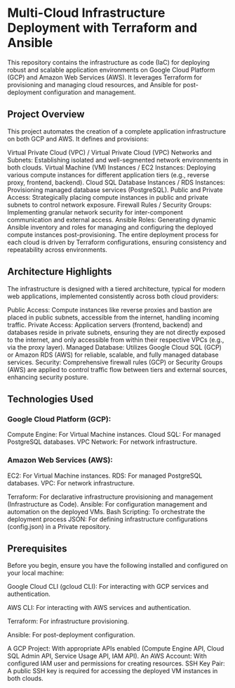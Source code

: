 # Multi-Cloud Infrastructure Deployment with Terraform and Ansible

This repository contains the infrastructure as code (IaC) for deploying robust and scalable application environments on Google Cloud Platform (GCP) and Amazon Web Services (AWS). It leverages Terraform for provisioning and managing cloud resources, and Ansible for post-deployment configuration and management.



## Project Overview
This project automates the creation of a complete application infrastructure on both GCP and AWS. It defines and provisions:

Virtual Private Cloud (VPC) / Virtual Private Cloud (VPC) Networks and Subnets: Establishing isolated and well-segmented network environments in both clouds.
Virtual Machine (VM) Instances / EC2 Instances: Deploying various compute instances for different application tiers (e.g., reverse proxy, frontend, backend).
Cloud SQL Database Instances / RDS Instances: Provisioning managed database services (PostgreSQL).
Public and Private Access: Strategically placing compute instances in public and private subnets to control network exposure.
Firewall Rules / Security Groups: Implementing granular network security for inter-component communication and external access.
Ansible Roles: Generating dynamic Ansible inventory and roles for managing and configuring the deployed compute instances post-provisioning.
The entire deployment process for each cloud is driven by Terraform configurations, ensuring consistency and repeatability across environments.


## Architecture Highlights
The infrastructure is designed with a tiered architecture, typical for modern web applications, implemented consistently across both cloud providers:

Public Access: Compute instances like reverse proxies and bastion are placed in public subnets, accessible from the internet, handling incoming traffic.
Private Access: Application servers (frontend, backend) and databases reside in private subnets, ensuring they are not directly exposed to the internet, and only accessible from within their respective VPCs (e.g., via the proxy layer).
Managed Database: Utilizes Google Cloud SQL (GCP) or Amazon RDS (AWS) for reliable, scalable, and fully managed database services.
Security: Comprehensive firewall rules (GCP) or Security Groups (AWS) are applied to control traffic flow between tiers and external sources, enhancing security posture.



## Technologies Used

### Google Cloud Platform (GCP):
Compute Engine: For Virtual Machine instances.
Cloud SQL: For managed PostgreSQL databases.
VPC Network: For network infrastructure.


### Amazon Web Services (AWS):
EC2: For Virtual Machine instances.
RDS: For managed PostgreSQL databases.
VPC: For network infrastructure.


Terraform: For declarative infrastructure provisioning and management (Infrastructure as Code).
Ansible: For configuration management and automation on the deployed VMs.
Bash Scripting: To orchestrate the deployment process 
JSON: For defining infrastructure configurations (config.json) in a Private repository.


## Prerequisites
Before you begin, ensure you have the following installed and configured on your local machine:

Google Cloud CLI (gcloud CLI): For interacting with GCP services and authentication.

AWS CLI: For interacting with AWS services and authentication.

Terraform: For infrastructure provisioning.

Ansible: For post-deployment configuration.


A GCP Project: With appropriate APIs enabled (Compute Engine API, Cloud SQL Admin API, Service Usage API, IAM API).
An AWS Account: With configured IAM user and permissions for creating resources.
SSH Key Pair: A public SSH key is required for accessing the deployed VM instances in both clouds.
